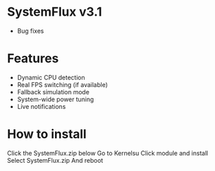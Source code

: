 # SystemFlux v3.1
- Bug fixes
# Features
- Dynamic CPU detection
- Real FPS switching (if available)
- Fallback simulation mode
- System-wide power tuning
- Live notifications
# How to install
Click the SystemFlux.zip below
Go to Kernelsu
Click module and install
Select SystemFlux.zip
And reboot